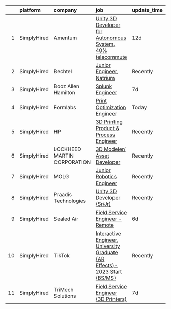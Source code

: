 

|    | platform    | company                     | job                                                                                                                                                                                | update_time   | location                    |
|---:|:------------|:----------------------------|:-----------------------------------------------------------------------------------------------------------------------------------------------------------------------------------|:--------------|:----------------------------|
|  1 | SimplyHired | Amentum                     | [Unity 3D Developer for Autonomous System, 40% telecommute](https://www.simplyhired.com/job/SUuGJRdVzxpVVx-kd20yhiVrjwjh4X8eBeGFPJ2-jKBCE5jo8rtgOw?q=3d+engineer)                  | 12d           | Dahlgren, VA                |
|  2 | SimplyHired | Bechtel                     | [Junior Engineer, Natrium](https://www.simplyhired.com/job/8Ig5BPj4XhkRBBFAzLYilJuefZoHa86I8ARqG6s5KHVWyrNZUPvQ9g?q=3d+engineer)                                                   | Recently      | Reston, VA                  |
|  3 | SimplyHired | Booz Allen Hamilton         | [Splunk Engineer](https://www.simplyhired.com/job/sDhjq2lAUsUFeKJmdndIWiZAi_qEXvW0kWDDHdPvMl-4YH-Lha3S8w?q=3d+engineer)                                                            | 7d            | McLean, VA                  |
|  4 | SimplyHired | Formlabs                    | [Print Optimization Engineer](https://www.simplyhired.com/job/2hNH5pXE1LfJOXYgwE6x_gsct5vU-GhfvRtllevwTOYanHeVzdOULQ?q=3d+engineer)                                                | Today         | Somerville, MA              |
|  5 | SimplyHired | HP                          | [3D Printing Product & Process Engineer](https://www.simplyhired.com/job/8hDbK9RaV1YHNOqCcktuIZx4d-Idu8-ehQG-F1omHM3vSyhmHhy2KQ?q=3d+engineer)                                     | Recently      | Corvallis, OR               |
|  6 | SimplyHired | LOCKHEED MARTIN CORPORATION | [3D Modeler/ Asset Developer](https://www.simplyhired.com/job/ytznfHbT7W4AJzaUZlN3Lkqq69PW2U0nu2mqUowTqAYKW9CC1Pzlcw?q=3d+engineer)                                                | Recently      | Orlando, FL                 |
|  7 | SimplyHired | MOLG                        | [Junior Robotics Engineer](https://www.simplyhired.com/job/uVpf8CKZtOOlnkTmA7L_zmF35Q-_0mTMSSuD91I0wmZRKd7DmylO0Q?q=3d+engineer)                                                   | Recently      | Chantilly, VA               |
|  8 | SimplyHired | Praadis Technologies        | [Unity 3D Developer (Sr/Jr)](https://www.simplyhired.com/job/31hotB1dwgPWYBaitSQQZU9riUutiqrBqEYaldY05gk1bCzps8fI9g?q=3d+engineer)                                                 | Recently      | Princeton, NJ               |
|  9 | SimplyHired | Sealed Air                  | [Field Service Engineer - Remote](https://www.simplyhired.com/job/Jnp73dhGhl1-EKuhqlDQvaYc--1UpsHFOjQmHjuIfde4N-SRTfODTA?q=3d+engineer)                                            | 6d            | Charlotte, NC               |
| 10 | SimplyHired | TikTok                      | [Interactive Engineer, University Graduate (AR Effects)- 2023 Start (BS/MS)](https://www.simplyhired.com/job/7mmac1HEAcq1UDtM7wYOPYQo89STo0ZXsjrfsSms6b-UPcP-RdFWvA?q=3d+engineer) | Recently      | Los Angeles, CA +1 location |
| 11 | SimplyHired | TriMech Solutions           | [Field Service Engineer (3D Printers)](https://www.simplyhired.com/job/qlVmjkPh4tENwQ_teIJdjs2fy-ntPVfzZh6g2yM9cbez83lyqWl0Zw?q=3d+engineer)                                       | 7d            | Baltimore, MD +1 location   |